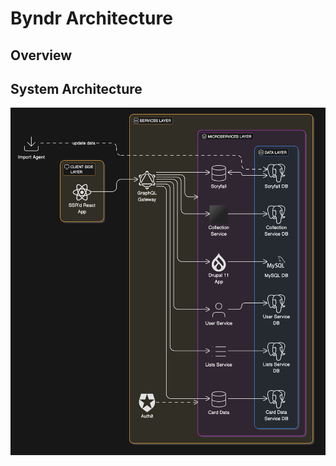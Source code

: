 # Byndr Architecture

## Overview

## System Architecture

![System Architecture](./diagrams/architecture-map.png)

